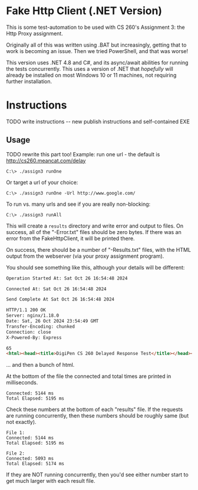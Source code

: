 # Fake Http Client (.NET Version)

This is some test-automation to be used with CS 260's Assignment 3:
the Http Proxy assignment. 

Originally all of this was written using .BAT but increasingly, getting that 
to work is becoming an issue. Then we tried PowerShell, and that was worse!

This version uses .NET 4.8 and C#, and its async/await abilities
for running the tests concurrently. This uses a version of .NET that
*hopefully* will already be installed on most Windows 10 or 11 machines,
not requiring further installation.

# Instructions

TODO write instructions -- new publish instructions and self-contained EXE


## Usage

TODO rewrite this part too!
Example: run one url - the default is http://cs260.meancat.com/delay

```pwsh
C:\> ./assign3 runOne
```

Or target a url of your choice:
```pwsh
C:\> ./assign3 runOne -Url http://www.google.com/
```

To run vs. many urls and see if you are really non-blocking:
```pwsh
C:\> ./assign3 runAll
```

This will create a `results`  directory and write error and output to files.
On success, all of the "-Error.txt" files should be zero bytes. If there was an error 
from the FakeHttpClient, it will be printed there.

On success, there should be a number of "-Results.txt" files, with the HTML output
from the webserver (via your proxy assignment program).

You should see something like this, although your details will be different:
```html
Operation Started At: Sat Oct 26 16:54:48 2024

Connected At: Sat Oct 26 16:54:48 2024

Send Complete At Sat Oct 26 16:54:48 2024

HTTP/1.1 200 OK
Server: nginx/1.18.0
Date: Sat, 26 Oct 2024 23:54:49 GMT
Transfer-Encoding: chunked
Connection: close
X-Powered-By: Express

65
<html><head><title>DigiPen CS 260 Delayed Response Test</title></head><body><h2>Here we go!</h2>1<br>
```
... and then a bunch of html.

At the bottom of the file the connected and total times are printed in milliseconds.
```
Connected: 5144 ms
Total Elapsed: 5195 ms
```

Check these numbers at the bottom of each "results" file.
If the requests are running concurrently, then these numbers should be roughly same (but not exactly).

```
File 1:
Connected: 5144 ms
Total Elapsed: 5195 ms

File 2:
Connected: 5093 ms
Total Elapsed: 5174 ms
```

If they are NOT running concurrently, then you'd see either number start to get much larger with
each result file.
